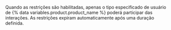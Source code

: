 Quando as restrições são habilitadas, apenas o tipo especificado de usuário de {% data variables.product.product_name %} poderá participar das interações. As restrições expiram automaticamente após uma duração definida.

